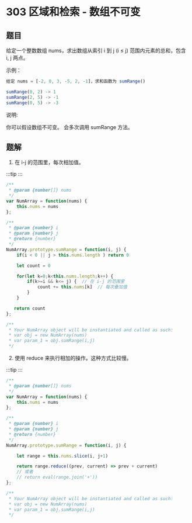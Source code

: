 # 303 区域和检索 - 数组不可变

## 题目
给定一个整数数组  nums，求出数组从索引 i 到 j  (i ≤ j) 范围内元素的总和，包含 i,  j 两点。

示例：

```js
给定 nums = [-2, 0, 3, -5, 2, -1]，求和函数为 sumRange()

sumRange(0, 2) -> 1
sumRange(2, 5) -> -1
sumRange(0, 5) -> -3
```

说明:

你可以假设数组不可变。
会多次调用 sumRange 方法。

## 题解

1. 在 i-j 的范围里，每次相加值。

:::tip
<runtime :list="[268, 8.67, 44.5, 66.45]"  />
:::

```js
/**
 * @param {number[]} nums
 */
var NumArray = function(nums) {
    this.nums = nums
};

/** 
 * @param {number} i 
 * @param {number} j
 * @return {number}
 */
NumArray.prototype.sumRange = function(i, j) {
    if(i < 0 || j > this.nums.length ) return 0

    let count = 0

    for(let k=0;k<this.nums.length;k++) {
        if(k>=i && k<= j) {  // 在 i-j 的范围里
            count += this.nums[k]  // 每次叠加值
        }
    }

   return count 
};

/**
 * Your NumArray object will be instantiated and called as such:
 * var obj = new NumArray(nums)
 * var param_1 = obj.sumRange(i,j)
 */
```

<situation>
    <template v-slot:time>
        `O(n)`，使用 for 循环进行遍历
    </template>
    <template v-slot:space>
        `O(1)`，使用常数级别的空间
    </template>
    <template v-slot:good>
        i-j 的范围较小，则不用过多相加
    </template>
    <template v-slot:bad>
        i-j 的范围较大，则需要进行多次相加操作
    </template>
</situation>

2. 使用 reduce 来执行相加的操作。这种方式比较慢。

:::tip
<runtime :list="[904, 5.07, 48.1, 5.21]" />
:::

```js
/**
 * @param {number[]} nums
 */
var NumArray = function(nums) {
    this.nums = nums
};

/** 
 * @param {number} i 
 * @param {number} j
 * @return {number}
 */
NumArray.prototype.sumRange = function(i, j) {

    let range = this.nums.slice(i, j+1)

    return range.reduce((prev, current) => prev + current) 
    // 或者
    // return eval(range.join('+')) 
};

/**
 * Your NumArray object will be instantiated and called as such:
 * var obj = new NumArray(nums)
 * var param_1 = obj.sumRange(i,j)
 */
```

<situation>
    <template v-slot:time>
        `O(n)`，使用 reduce 进行遍历
    </template>
    <template v-slot:space>
        `O(n)`，使用了一个变量来储存要相加的范围
    </template>
    <template v-slot:good>
        i-j 的范围较小，则不用过多相加
    </template>
    <template v-slot:bad>
        i-j 的范围较大，则需要进行多次相加操作
    </template>
</situation>